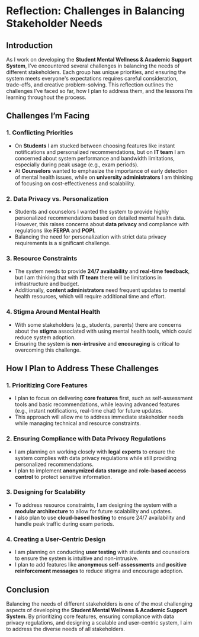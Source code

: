 # Reflection: Challenges in Balancing Stakeholder Needs

## Introduction
As I work on developing the **Student Mental Wellness & Academic Support System**, I’ve encountered several challenges in balancing the needs of different stakeholders. Each group has unique priorities, and ensuring the system meets everyone's expectations requires careful consideration, trade-offs, and creative problem-solving. This reflection outlines the challenges I’ve faced so far, how I plan to address them, and the lessons I’m learning throughout the process.



## Challenges I’m Facing

### 1. **Conflicting Priorities**
- On **Students** I am stucked between choosing features like instant notifications and personalized recommendations, but on  **IT team** I am concerned about system performance and bandwidth limitations, especially during peak usage (e.g., exam periods).
- At **Counselors** wanted to emphasize the importance of early detection of mental health issues, while on **university administrators** I am thinking of focusing on cost-effectiveness and scalability.

### 2. **Data Privacy vs. Personalization**
- Students and counselors I wanted the system to provide highly personalized recommendations based on detailed mental health data. However, this raises concerns about **data privacy** and compliance with regulations like **FERPA** and **POPI**.
- Balancing the need for personalization with strict data privacy requirements is a significant challenge.

### 3. **Resource Constraints**
- The system needs to provide **24/7 availability** and **real-time feedback**, but I am thinking that with **IT team** there will be limitations in infrastructure and budget.
- Additionally, **content administrators** need frequent updates to mental health resources, which will require additional time and effort.

### 4. **Stigma Around Mental Health**
- With some stakeholders (e.g., students, parents) there are concerns about the **stigma** associated with using mental health tools, which could reduce system adoption.
- Ensuring the system is **non-intrusive** and **encouraging** is critical to overcoming this challenge.



## How I Plan to Address These Challenges

### 1. **Prioritizing Core Features**
- I plan to focus on delivering **core features** first, such as self-assessment tools and basic recommendations, while leaving advanced features (e.g., instant notifications, real-time chat) for future updates.
- This approach will allow me to address immediate stakeholder needs while managing technical and resource constraints.

### 2. **Ensuring Compliance with Data Privacy Regulations**
- I am planning on working closely with **legal experts** to ensure the system complies with data privacy regulations while still providing personalized recommendations.
- I plan to implement **anonymized data storage** and **role-based access control** to protect sensitive information.

### 3. **Designing for Scalability**
- To address resource constraints, I am designing the system with a **modular architecture** to allow for future scalability and updates.
- I also plan to use **cloud-based hosting** to ensure 24/7 availability and handle peak traffic during exam periods.

### 4. **Creating a User-Centric Design**
- I am planning on conducting **user testing** with students and counselors to ensure the system is intuitive and non-intrusive.
- I plan to add features like **anonymous self-assessments** and **positive reinforcement messages** to reduce stigma and encourage adoption.



## Conclusion
Balancing the needs of different stakeholders is one of the most challenging aspects of developing the **Student Mental Wellness & Academic Support System**. By prioritizing core features, ensuring compliance with data privacy regulations, and designing a scalable and user-centric system, I aim to address the diverse needs of all stakeholders.
